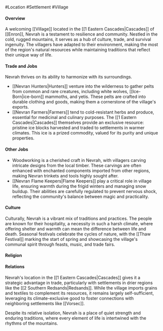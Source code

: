 #Location #Settlement #Village

#### Overview

A welcoming [[Village]] located in the [[1 Eastern Cascades|Cascades]] of [[Enron]], Nevrah is a testament to resilience and community. Nestled in the cold, rugged mountains, it serves as a hub of culture, trade, and survival ingenuity. The villagers have adapted to their environment, making the most of the region's natural resources while maintaining traditions that reflect their unique way of life.

#### Trade and Jobs

Nevrah thrives on its ability to harmonize with its surroundings.

- [[Nevran Hunters|Hunters]] venture into the wilderness to gather pelts from common and rare creatures, including white wolves, [[Ice-Born|ice-born]] mammoths, and yetis. These pelts are crafted into durable clothing and goods, making them a cornerstone of the village's exports. 
- [[Nevran Farmers|Farmers]] tend to cold-resistant herbs and produce, essential for medicinal and culinary purposes. The [[1 Eastern Cascades|Cascades]] themselves provide an exclusive resource: pristine ice blocks harvested and traded to settlements in warmer climates. This ice is a prized commodity, valued for its purity and unique properties.

#### Other Jobs

- Woodworking is a cherished craft in Nevrah, with villagers carving intricate designs from the local timber. These carvings are often enhanced with enchanted components imported from other regions, making Nevran trinkets and tools highly sought after.
- [[Nevran Flame Keepers|Flame Keepers]] play a critical role in village life, ensuring warmth during the frigid winters and managing snow buildup. Their abilities are carefully regulated to prevent nervous shock, reflecting the community's balance between magic and practicality.

#### Culture

Culturally, Nevrah is a vibrant mix of traditions and practices. The people are known for their hospitality, a necessity in such a harsh climate, where offering shelter and warmth can mean the difference between life and death. Seasonal festivals celebrate the cycles of nature, with the [[Thaw Festival]] marking the start of spring and showcasing the village's communal spirit through feasts, music, and trade fairs.

#### Religion


#### Relations

Nevrah's location in the [[1 Eastern Cascades|Cascades]] gives it a strategic advantage in trade, particularly with settlements in drier regions like the [[2 Southern Redsands|Redsands]]. While the village imports grains and textiles to complement its resources, it remains largely self-sufficient, leveraging its climate-exclusive good to foster connections with neighboring settlements like [[Vorsec]].

Despite its relative isolation, Nevrah is a place of quiet strength and enduring traditions, where every element of life is intertwined with the rhythms of the mountains.
